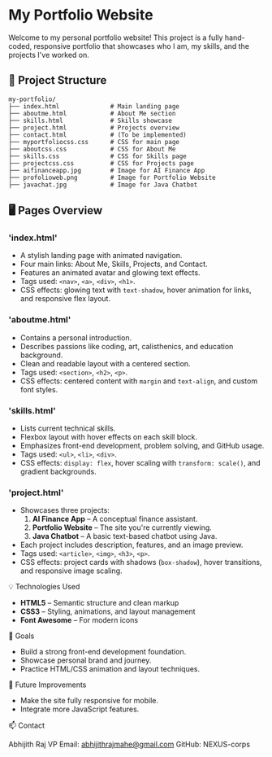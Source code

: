 # My Portfolio Website

Welcome to my personal portfolio website! This project is a fully hand-coded, responsive portfolio that showcases who I am, my skills, and the projects I've worked on.


## 📁 Project Structure

```
my-portfolio/
├── index.html              # Main landing page
├── aboutme.html            # About Me section
├── skills.html             # Skills showcase
├── project.html            # Projects overview
├── contact.html            # (To be implemented)
├── myportfoliocss.css      # CSS for main page
├── aboutcss.css            # CSS for About Me
├── skills.css              # CSS for Skills page
├── projectcss.css          # CSS for Projects page
├── aifinanceapp.jpg        # Image for AI Finance App
├── profolioweb.png         # Image for Portfolio Website
├── javachat.jpg            # Image for Java Chatbot
```


## 🖥️ Pages Overview

### 'index.html'

- A stylish landing page with animated navigation.
- Four main links: About Me, Skills, Projects, and Contact.
- Features an animated avatar and glowing text effects.
- Tags used: `<nav>`, `<a>`, `<div>`, `<h1>`.
- CSS effects: glowing text with `text-shadow`, hover animation for links, and responsive flex layout.

### 'aboutme.html'

- Contains a personal introduction.
- Describes passions like coding, art, calisthenics, and education background.
- Clean and readable layout with a centered section.
- Tags used: `<section>`, `<h2>`, `<p>`.
- CSS effects: centered content with `margin` and `text-align`, and custom font styles.

### 'skills.html'

- Lists current technical skills.
- Flexbox layout with hover effects on each skill block.
- Emphasizes front-end development, problem solving, and GitHub usage.
- Tags used: `<ul>`, `<li>`, `<div>`.
- CSS effects: `display: flex`, hover scaling with `transform: scale()`, and gradient backgrounds.

 ### 'project.html'

- Showcases three projects:
  1. **AI Finance App** – A conceptual finance assistant.
  2. **Portfolio Website** – The site you're currently viewing.
  3. **Java Chatbot** – A basic text-based chatbot using Java.
- Each project includes description, features, and an image preview.
- Tags used: `<article>`, `<img>`, `<h3>`, `<p>`.
- CSS effects: project cards with shadows (`box-shadow`), hover transitions, and responsive image scaling.


💡 Technologies Used

- **HTML5** – Semantic structure and clean markup
- **CSS3** – Styling, animations, and layout management
- **Font Awesome** – For modern icons


🎯 Goals

- Build a strong front-end development foundation.
- Showcase personal brand and journey.
- Practice HTML/CSS animation and layout techniques.

📌 Future Improvements

- Make the site fully responsive for mobile.
- Integrate more JavaScript features.

📫 Contact

Abhijith Raj VP
Email: abhijithrajmahe@gmail.com
GitHub: NEXUS-corps

